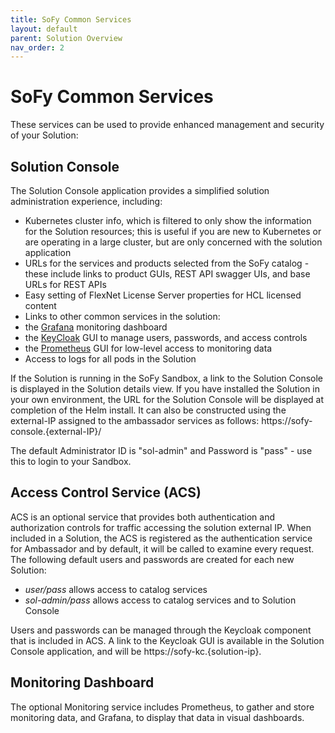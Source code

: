 ```yaml
---
title: SoFy Common Services
layout: default
parent: Solution Overview
nav_order: 2
---
```


# **SoFy Common Services**

These services can be used to provide enhanced management and security of your Solution:

## **Solution Console**
The Solution Console  application provides a simplified solution administration experience, including:
*	Kubernetes cluster info, which is filtered to only show the information for the Solution resources; this is useful if you are new to Kubernetes or are operating in a large cluster, but are only concerned with the solution application
*	URLs for the services and products selected from the SoFy catalog - these include links to product GUIs, REST API swagger UIs, and base URLs for REST APIs
*	Easy setting of FlexNet License Server properties for HCL licensed content
*	Links to other common services in the solution:
  * the [Grafana](https://grafana.com/) monitoring dashboard
  * the [KeyCloak](https://www.keycloak.org/) GUI to manage users, passwords, and access controls
  * the [Prometheus](https://prometheus.io/) GUI for low-level access to monitoring data
* Access to logs for all pods in the Solution

If the Solution is running in the SoFy Sandbox, a link to the Solution Console is displayed in the Solution details view.
If you have installed the Solution in your own environment, the URL for the Solution Console will be displayed at completion of the Helm install. It can also be constructed using the external-IP assigned to the ambassador services as follows: h<span>ttps://sofy-console.{external-IP}/

The default Administrator ID is "sol-admin" and Password is "pass" - use this to login to your Sandbox.


## **Access Control Service (ACS)**
ACS is an optional service that provides both authentication and authorization controls for traffic accessing the solution external IP. When included in a Solution, the ACS is registered as the authentication service for Ambassador and by default, it will be called to examine every request. The following default users and passwords are created for each new Solution:

* *user/pass* allows access to catalog services
* *sol-admin/pass* allows access to catalog services and to Solution Console 

Users and passwords can be managed through the Keycloak component that is included in ACS. A link to the Keycloak GUI is available in the Solution Console  application, and will be h<span>ttps://sofy-kc.{solution-ip}.

## **Monitoring Dashboard**

The optional Monitoring service includes Prometheus, to gather and store monitoring data, and Grafana, to display that data in visual dashboards.
